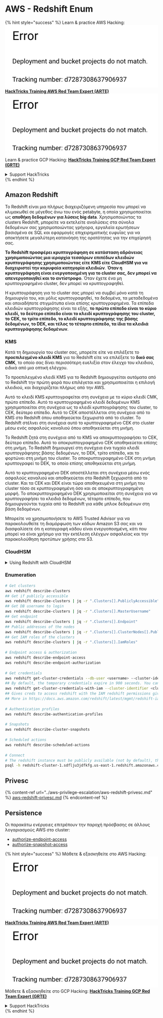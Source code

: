 # AWS - Redshift Enum

{% hint style="success" %}
Learn & practice AWS Hacking:<img src="../../../.gitbook/assets/image (1) (1).png" alt="" data-size="line">[**HackTricks Training AWS Red Team Expert (ARTE)**](https://training.hacktricks.xyz/courses/arte)<img src="../../../.gitbook/assets/image (1) (1).png" alt="" data-size="line">\
Learn & practice GCP Hacking: <img src="../../../.gitbook/assets/image (2).png" alt="" data-size="line">[**HackTricks Training GCP Red Team Expert (GRTE)**<img src="../../../.gitbook/assets/image (2).png" alt="" data-size="line">](https://training.hacktricks.xyz/courses/grte)

<details>

<summary>Support HackTricks</summary>

* Check the [**subscription plans**](https://github.com/sponsors/carlospolop)!
* **Join the** 💬 [**Discord group**](https://discord.gg/hRep4RUj7f) or the [**telegram group**](https://t.me/peass) or **follow** us on **Twitter** 🐦 [**@hacktricks\_live**](https://twitter.com/hacktricks\_live)**.**
* **Share hacking tricks by submitting PRs to the** [**HackTricks**](https://github.com/carlospolop/hacktricks) and [**HackTricks Cloud**](https://github.com/carlospolop/hacktricks-cloud) github repos.

</details>
{% endhint %}

## Amazon Redshift

Το Redshift είναι μια πλήρως διαχειριζόμενη υπηρεσία που μπορεί να κλιμακωθεί σε μέγεθος άνω του ενός petabyte, η οποία χρησιμοποιείται ως **αποθήκη δεδομένων για λύσεις big data**. Χρησιμοποιώντας τα clusters Redshift, μπορείτε να εκτελείτε αναλύσεις στα σύνολα δεδομένων σας χρησιμοποιώντας γρήγορα, εργαλεία ερωτήσεων βασισμένα σε SQL και εφαρμογές επιχειρηματικής ευφυΐας για να αποκτήσετε μεγαλύτερη κατανόηση της ορατότητας για την επιχείρησή σας.

**Το Redshift προσφέρει κρυπτογράφηση σε κατάσταση αδράνειας χρησιμοποιώντας μια ιεραρχία τεσσάρων επιπέδων κλειδιών κρυπτογράφησης χρησιμοποιώντας είτε KMS είτε CloudHSM για να διαχειριστεί την κορυφαία κατηγορία κλειδιών**. **Όταν η κρυπτογράφηση είναι ενεργοποιημένη για το cluster σας, δεν μπορεί να απενεργοποιηθεί και το αντίστροφο**. Όταν έχετε ένα μη κρυπτογραφημένο cluster, δεν μπορεί να κρυπτογραφηθεί.

Η κρυπτογράφηση για το cluster σας μπορεί να συμβεί μόνο κατά τη δημιουργία του, και μόλις κρυπτογραφηθεί, τα δεδομένα, τα μεταδεδομένα και οποιαδήποτε στιγμιότυπα είναι επίσης κρυπτογραφημένα. Τα επίπεδα κλειδιών κρυπτογράφησης είναι τα εξής, **το πρώτο επίπεδο είναι το κύριο κλειδί, το δεύτερο επίπεδο είναι το κλειδί κρυπτογράφησης του cluster, το CEK, το τρίτο επίπεδο, το κλειδί κρυπτογράφησης της βάσης δεδομένων, το DEK, και τέλος το τέταρτο επίπεδο, τα ίδια τα κλειδιά κρυπτογράφησης δεδομένων**.

### KMS

Κατά τη δημιουργία του cluster σας, μπορείτε είτε να επιλέξετε το **προεπιλεγμένο κλειδί KMS** για το Redshift είτε να επιλέξετε το **δικό σας CMK**, το οποίο σας δίνει περισσότερη ευελιξία στον έλεγχο του κλειδιού, ειδικά από μια οπτική ελέγχου.

Το προεπιλεγμένο κλειδί KMS για το Redshift δημιουργείται αυτόματα από το Redshift την πρώτη φορά που επιλέγεται και χρησιμοποιείται η επιλογή κλειδιού, και διαχειρίζεται πλήρως από την AWS.

Αυτό το κλειδί KMS κρυπτογραφείται στη συνέχεια με το κύριο κλειδί CMK, πρώτο επίπεδο. Αυτό το κρυπτογραφημένο κλειδί δεδομένων KMS χρησιμοποιείται στη συνέχεια ως το κλειδί κρυπτογράφησης του cluster, το CEK, δεύτερο επίπεδο. Αυτό το CEK αποστέλλεται στη συνέχεια από το KMS στο Redshift όπου αποθηκεύεται ξεχωριστά από το cluster. Το Redshift στέλνει στη συνέχεια αυτό το κρυπτογραφημένο CEK στο cluster μέσω ενός ασφαλούς καναλιού όπου αποθηκεύεται στη μνήμη.

Το Redshift ζητά στη συνέχεια από το KMS να αποκρυπτογραφήσει το CEK, δεύτερο επίπεδο. Αυτό το αποκρυπτογραφημένο CEK αποθηκεύεται επίσης στη μνήμη. Το Redshift δημιουργεί στη συνέχεια ένα τυχαίο κλειδί κρυπτογράφησης βάσης δεδομένων, το DEK, τρίτο επίπεδο, και το φορτώνει στη μνήμη του cluster. Το αποκρυπτογραφημένο CEK στη μνήμη κρυπτογραφεί το DEK, το οποίο επίσης αποθηκεύεται στη μνήμη.

Αυτό το κρυπτογραφημένο DEK αποστέλλεται στη συνέχεια μέσω ενός ασφαλούς καναλιού και αποθηκεύεται στο Redshift ξεχωριστά από το cluster. Και τα CEK και DEK είναι τώρα αποθηκευμένα στη μνήμη του cluster τόσο σε κρυπτογραφημένη όσο και σε αποκρυπτογραφημένη μορφή. Το αποκρυπτογραφημένο DEK χρησιμοποιείται στη συνέχεια για να κρυπτογραφήσει τα κλειδιά δεδομένων, τέταρτο επίπεδο, που δημιουργούνται τυχαία από το Redshift για κάθε μπλοκ δεδομένων στη βάση δεδομένων.

Μπορείτε να χρησιμοποιήσετε το AWS Trusted Advisor για να παρακολουθείτε τη διαμόρφωση των κάδων Amazon S3 σας και να διασφαλίσετε ότι η καταγραφή κάδου είναι ενεργοποιημένη, κάτι που μπορεί να είναι χρήσιμο για την εκτέλεση ελέγχων ασφαλείας και την παρακολούθηση προτύπων χρήσης στο S3.

### CloudHSM

<details>

<summary>Using Redshift with CloudHSM</summary>

Όταν εργάζεστε με το CloudHSM για να εκτελέσετε την κρυπτογράφησή σας, πρώτα πρέπει να ρυθμίσετε μια αξιόπιστη σύνδεση μεταξύ του πελάτη HSM σας και του Redshift χρησιμοποιώντας πιστοποιητικά πελάτη και διακομιστή.

Αυτή η σύνδεση απαιτείται για να παρέχει ασφαλείς επικοινωνίες, επιτρέποντας στα κλειδιά κρυπτογράφησης να αποστέλλονται μεταξύ του πελάτη HSM σας και των clusters Redshift σας. Χρησιμοποιώντας ένα τυχαία παραγόμενο ζεύγος ιδιωτικού και δημόσιου κλειδιού, το Redshift δημιουργεί ένα δημόσιο πιστοποιητικό πελάτη, το οποίο κρυπτογραφείται και αποθηκεύεται από το Redshift. Αυτό πρέπει να κατεβεί και να καταχωρηθεί στον πελάτη HSM σας, και να ανατεθεί στην κατάλληλη κατανομή HSM.

Πρέπει στη συνέχεια να ρυθμίσετε το Redshift με τις ακόλουθες λεπτομέρειες του πελάτη HSM σας: τη διεύθυνση IP του HSM, το όνομα της κατανομής HSM, τον κωδικό πρόσβασης της κατανομής HSM και το δημόσιο πιστοποιητικό διακομιστή HSM, το οποίο κρυπτογραφείται από το CloudHSM χρησιμοποιώντας ένα εσωτερικό κύριο κλειδί. Μόλις παρασχεθούν αυτές οι πληροφορίες, το Redshift θα επιβεβαιώσει και θα επαληθεύσει ότι μπορεί να συνδεθεί και να έχει πρόσβαση στην κατανομή ανάπτυξης.

Εάν οι εσωτερικές πολιτικές ασφαλείας ή οι έλεγχοι διακυβέρνησης απαιτούν να εφαρμόσετε περιστροφή κλειδιών, τότε αυτό είναι δυνατό με το Redshift, επιτρέποντάς σας να περιστρέφετε τα κλειδιά κρυπτογράφησης για κρυπτογραφημένα clusters, ωστόσο, πρέπει να είστε ενήμεροι ότι κατά τη διαδικασία περιστροφής κλειδιών, θα καταστήσει ένα cluster μη διαθέσιμο για πολύ σύντομο χρονικό διάστημα, οπότε είναι καλύτερο να περιστρέφετε τα κλειδιά μόνο όταν χρειάζεται, ή αν πιστεύετε ότι μπορεί να έχουν παραβιαστεί.

Κατά τη διάρκεια της περιστροφής, το Redshift θα περιστρέψει το CEK για το cluster σας και για οποιαδήποτε αντίγραφα ασφαλείας αυτού του cluster. Θα περιστρέψει ένα DEK για το cluster αλλά δεν είναι δυνατό να περιστραφεί ένα DEK για τα στιγμιότυπα που αποθηκεύονται στο S3 που έχουν κρυπτογραφηθεί χρησιμοποιώντας το DEK. Θα θέσει το cluster σε κατάσταση 'περιστροφής κλειδιών' μέχρι να ολοκληρωθεί η διαδικασία, όταν η κατάσταση θα επιστρέψει σε 'διαθέσιμο'.

</details>

### Enumeration
```bash
# Get clusters
aws redshift describe-clusters
## Get if publicly accessible
aws redshift describe-clusters | jq -r ".Clusters[].PubliclyAccessible"
## Get DB username to login
aws redshift describe-clusters | jq -r ".Clusters[].MasterUsername"
## Get endpoint
aws redshift describe-clusters | jq -r ".Clusters[].Endpoint"
## Public addresses of the nodes
aws redshift describe-clusters | jq -r ".Clusters[].ClusterNodes[].PublicIPAddress"
## Get IAM roles of the clusters
aws redshift describe-clusters | jq -r ".Clusters[].IamRoles"

# Endpoint access & authorization
aws redshift describe-endpoint-access
aws redshift describe-endpoint-authorization

# Get credentials
aws redshift get-cluster-credentials --db-user <username> --cluster-identifier <cluster-id>
## By default, the temporary credentials expire in 900 seconds. You can optionally specify a duration between 900 seconds (15 minutes) and 3600 seconds (60 minutes).
aws redshift get-cluster-credentials-with-iam --cluster-identifier <cluster-id>
## Gives creds to access redshift with the IAM redshift permissions given to the current AWS account
## More in https://docs.aws.amazon.com/redshift/latest/mgmt/redshift-iam-access-control-identity-based.html

# Authentication profiles
aws redshift describe-authentication-profiles

# Snapshots
aws redshift describe-cluster-snapshots

# Scheduled actions
aws redshift describe-scheduled-actions

# Connect
# The redshift instance must be publicly available (not by default), the sg need to allow inbounds connections to the port and you need creds
psql -h redshift-cluster-1.sdflju3jdfkfg.us-east-1.redshift.amazonaws.com -U admin -d dev -p 5439
```
## Privesc

{% content-ref url="../aws-privilege-escalation/aws-redshift-privesc.md" %}
[aws-redshift-privesc.md](../aws-privilege-escalation/aws-redshift-privesc.md)
{% endcontent-ref %}

## Persistence

Οι παρακάτω ενέργειες επιτρέπουν την παροχή πρόσβασης σε άλλους λογαριασμούς AWS στο cluster:

* [authorize-endpoint-access](https://docs.aws.amazon.com/cli/latest/reference/redshift/authorize-endpoint-access.html)
* [authorize-snapshot-access](https://docs.aws.amazon.com/cli/latest/reference/redshift/authorize-snapshot-access.html)

{% hint style="success" %}
Μάθετε & εξασκηθείτε στο AWS Hacking:<img src="../../../.gitbook/assets/image (1) (1).png" alt="" data-size="line">[**HackTricks Training AWS Red Team Expert (ARTE)**](https://training.hacktricks.xyz/courses/arte)<img src="../../../.gitbook/assets/image (1) (1).png" alt="" data-size="line">\
Μάθετε & εξασκηθείτε στο GCP Hacking: <img src="../../../.gitbook/assets/image (2).png" alt="" data-size="line">[**HackTricks Training GCP Red Team Expert (GRTE)**<img src="../../../.gitbook/assets/image (2).png" alt="" data-size="line">](https://training.hacktricks.xyz/courses/grte)

<details>

<summary>Support HackTricks</summary>

* Ελέγξτε τα [**σχέδια συνδρομής**](https://github.com/sponsors/carlospolop)!
* **Εγγραφείτε στην** 💬 [**ομάδα Discord**](https://discord.gg/hRep4RUj7f) ή στην [**ομάδα telegram**](https://t.me/peass) ή **ακολουθήστε** μας στο **Twitter** 🐦 [**@hacktricks\_live**](https://twitter.com/hacktricks\_live)**.**
* **Μοιραστείτε κόλπα hacking υποβάλλοντας PRs στα** [**HackTricks**](https://github.com/carlospolop/hacktricks) και [**HackTricks Cloud**](https://github.com/carlospolop/hacktricks-cloud) github repos.

</details>
{% endhint %}
